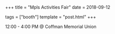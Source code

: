 +++
title = "Mpls Activities Fair"
date = 2018-09-12

tags = ["booth"]
template = "post.html"
+++

12:00 - 4:00 PM @ Coffman Memorial Union

<!-- more -->


